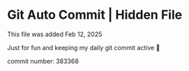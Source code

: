 # Git Auto Commit | Hidden File

This file was added Feb 12, 2025

Just for fun and keeping my daily git commit active 🤪

commit number: 383368
